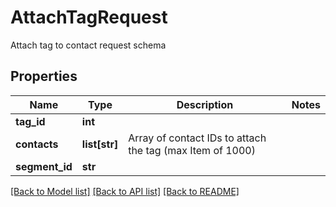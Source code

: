 # AttachTagRequest

Attach tag to contact request schema
## Properties
Name | Type | Description | Notes
------------ | ------------- | ------------- | -------------
**tag_id** | **int** |  | 
**contacts** | **list[str]** | Array of contact IDs to attach the tag (max Item of 1000) | 
**segment_id** | **str** |  | 

[[Back to Model list]](../README.md#documentation-for-models) [[Back to API list]](../README.md#documentation-for-api-endpoints) [[Back to README]](../README.md)


